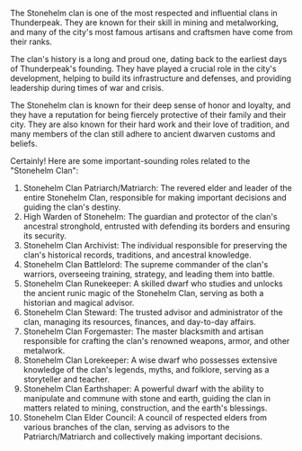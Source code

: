 The Stonehelm clan is one of the most respected and influential clans in Thunderpeak. They are known for their skill in mining and metalworking, and many of the city's most famous artisans and craftsmen have come from their ranks.

The clan's history is a long and proud one, dating back to the earliest days of Thunderpeak's founding. They have played a crucial role in the city's development, helping to build its infrastructure and defenses, and providing leadership during times of war and crisis.

The Stonehelm clan is known for their deep sense of honor and loyalty, and they have a reputation for being fiercely protective of their family and their city. They are also known for their hard work and their love of tradition, and many members of the clan still adhere to ancient dwarven customs and beliefs.




Certainly! Here are some important-sounding roles related to the "Stonehelm Clan":

1. Stonehelm Clan Patriarch/Matriarch: The revered elder and leader of the entire Stonehelm Clan, responsible for making important decisions and guiding the clan's destiny.
2. High Warden of Stonehelm: The guardian and protector of the clan's ancestral stronghold, entrusted with defending its borders and ensuring its security.
3. Stonehelm Clan Archivist: The individual responsible for preserving the clan's historical records, traditions, and ancestral knowledge.
4. Stonehelm Clan Battlelord: The supreme commander of the clan's warriors, overseeing training, strategy, and leading them into battle.
5. Stonehelm Clan Runekeeper: A skilled dwarf who studies and unlocks the ancient runic magic of the Stonehelm Clan, serving as both a historian and magical advisor.
6. Stonehelm Clan Steward: The trusted advisor and administrator of the clan, managing its resources, finances, and day-to-day affairs.
7. Stonehelm Clan Forgemaster: The master blacksmith and artisan responsible for crafting the clan's renowned weapons, armor, and other metalwork.
8. Stonehelm Clan Lorekeeper: A wise dwarf who possesses extensive knowledge of the clan's legends, myths, and folklore, serving as a storyteller and teacher.
9. Stonehelm Clan Earthshaper: A powerful dwarf with the ability to manipulate and commune with stone and earth, guiding the clan in matters related to mining, construction, and the earth's blessings.
10. Stonehelm Clan Elder Council: A council of respected elders from various branches of the clan, serving as advisors to the Patriarch/Matriarch and collectively making important decisions.